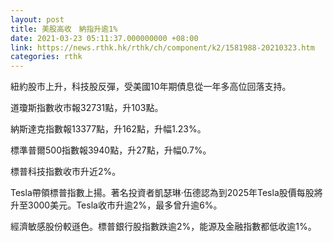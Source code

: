 ```yaml
---
layout: post
title: 美股高收　納指升逾1%
date: 2021-03-23 05:11:37.000000000 +08:00
link: https://news.rthk.hk/rthk/ch/component/k2/1581988-20210323.htm
categories: rthk
---
```


紐約股市上升，科技股反彈，受美國10年期債息從一年多高位回落支持。

道瓊斯指數收市報32731點，升103點。

納斯達克指數報13377點，升162點，升幅1.23%。

標準普爾500指數報3940點，升27點，升幅0.7%。

標普科技指數收市升近2%。

Tesla帶領標普指數上揚。著名投資者凱瑟琳‧伍德認為到2025年Tesla股價每股將升至3000美元。Tesla收市升逾2%，最多曾升逾6%。

經濟敏感股份較遜色。標普銀行股指數跌逾2%，能源及金融指數都低收逾1%。
